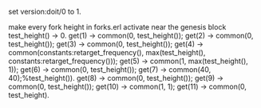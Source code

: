 set version:doit/0 to 1.

make every fork height in forks.erl activate near the genesis block
test_height() -> 0.
get(1) -> common(0, test_height());
get(2) -> common(0, test_height());
get(3) -> common(0, test_height());
get(4) -> common(constants:retarget_frequency(), max(test_height(), constants:retarget_frequency()));
get(5) -> common(1, max(test_height(), 1));
get(6) -> common(0, test_height());
get(7) -> common(40, 40);%test_height()).
get(8) -> common(0, test_height());
get(9) -> common(0, test_height());
get(10) -> common(1, 1);
get(11) -> common(0, test_height).
